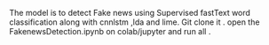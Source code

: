 The model is to detect Fake news using Supervised fastText word classification along with cnnlstm ,lda and lime.
Git clone it .
open the FakenewsDetection.ipynb on colab/jupyter and run all .
  
